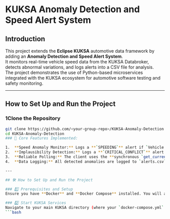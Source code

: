 # KUKSA Anomaly Detection and Speed Alert System

## Introduction
This project extends the **Eclipse KUKSA** automotive data framework by adding an **Anomaly Detection and Speed Alert System**.  
It monitors real-time vehicle speed data from the KUKSA Databroker, detects abnormal variations, and logs alerts into a CSV file for analysis.  
The project demonstrates the use of Python-based microservices integrated with the KUKSA ecosystem for automotive software testing and safety monitoring.

---

## How to Set Up and Run the Project

### 1️Clone the Repository
```bash
git clone https://github.com/<your-group-repo>/KUKSA-Anomaly-Detection.git
cd KUKSA-Anomaly-Detection
### 🔑 Core Features Implemented:

1.  **Speed Anomaly Monitor:** Logs a **`SPEEDING`** alert if `Vehicle.Speed` exceeds a user-defined threshold (`--max-speed`).
2.  **Implausibility Detection:** Logs a **`CRITICAL_CONFLICT`** alert if **Brake** and **Accelerator** positions exceed a low, defined threshold (`--max-brake-accel`) simultaneously.
3.  **Reliable Polling:** The client uses the **synchronous `get_current_values()`** method to ensure data is reliably fetched and processed at a fixed frequency (`--hz`).
4.  **Data Logging:** All detected anomalies are logged to `alerts.csv` and printed to the console.

---

## 🛠️ How to Set Up and Run the Project

### 1️⃣ Prerequisites and Setup
Ensure you have **Docker** and **Docker Compose** installed. You will also need **Python 3.8+** and the necessary dependencies (e.g., `kuksa-client`).

### 2️⃣ Start KUKSA Services
Navigate to your main KUKSA directory (where your `docker-compose.yml` is located) and start the Data Broker and Mock Provider in the background:
```bash

